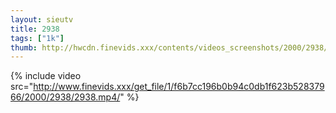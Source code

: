 ```yaml
--- 
layout: sieutv
title: 2938
tags: ["1k"]
thumb: http://hwcdn.finevids.xxx/contents/videos_screenshots/2000/2938/preview.mp4.jpg
---
```

{% include video src="http://www.finevids.xxx/get_file/1/f6b7cc196b0b94c0db1f623b52837966/2000/2938/2938.mp4/" %} 
